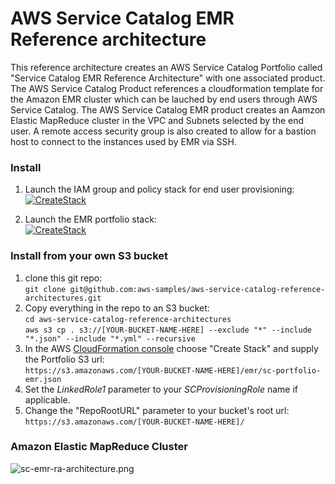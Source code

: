 # AWS Service Catalog EMR Reference architecture

This reference architecture creates an AWS Service Catalog Portfolio called 
 "Service Catalog EMR Reference Architecture" with one associated product.
 The AWS Service Catalog Product references a cloudformation template for the
 Amazon EMR cluster which can be lauched by end users through AWS Service Catalog.
 The AWS Service Catalog EMR product creates an Aamzon Elastic MapReduce cluster in the VPC and Subnets
 selected by the end user.  A remote access security group is also created to allow for a bastion host
 to connect to the instances used by EMR via SSH.

### Install  
1. Launch the IAM group and policy stack for end user provisioning:  
[![CreateStack](https://s3.amazonaws.com/cloudformation-examples/cloudformation-launch-stack.png)](https://console.aws.amazon.com/cloudformation/home?region=us-east-1#/stacks/new?stackName=SC-RA-IAM-Endusers&templateURL=https://s3.amazonaws.com/aws-service-catalog-reference-architectures/iam/sc-enduser-iam.yml)  

2. Launch the EMR portfolio stack:  
[![CreateStack](https://s3.amazonaws.com/cloudformation-examples/cloudformation-launch-stack.png)](https://console.aws.amazon.com/cloudformation/home?region=us-east-1#/stacks/new?stackName=SC-RA-EMRPortfolio&templateURL=https://s3.amazonaws.com/aws-service-catalog-reference-architectures/emr/sc-portfolio-emr.json)


### Install from your own S3 bucket  
1. clone this git repo:  
  ```git clone git@github.com:aws-samples/aws-service-catalog-reference-architectures.git```  
2. Copy everything in the repo to an S3 bucket:  
  ```cd aws-service-catalog-reference-architectures```  
  ```aws s3 cp . s3://[YOUR-BUCKET-NAME-HERE] --exclude "*" --include "*.json" --include "*.yml" --recursive```  
3. In the AWS [CloudFormation console](https://console.aws.amazon.com/cloudformation) choose "Create Stack" and supply the Portfolio S3 url:  
  ```https://s3.amazonaws.com/[YOUR-BUCKET-NAME-HERE]/emr/sc-portfolio-emr.json```  
4. Set the _LinkedRole1_ parameter to your _SCProvisioningRole_ name if applicable.
5. Change the "RepoRootURL" parameter to your bucket's root url:  
  ```https://s3.amazonaws.com/[YOUR-BUCKET-NAME-HERE]/```


### Amazon Elastic MapReduce Cluster

![sc-emr-ra-architecture.png](sc-emr-ra-architecture.png)

